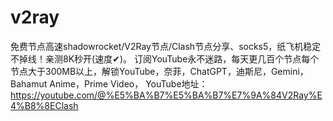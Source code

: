 # v2ray
免费节点高速shadowrocket/V2Ray节点/Clash节点分享、socks5，纸飞机稳定不掉线！亲测8K秒开(速度✔)。
订阅YouTube永不迷路，每天更几百个节点每个节点大于300MB以上，解锁YouTube，奈菲，ChatGPT，迪斯尼，Gemini，Bahamut Anime，Prime Video，
YouTube地址：https://youtube.com/@%E5%BA%B7%E5%BA%B7%E7%9A%84V2Ray%E4%B8%8EClash
